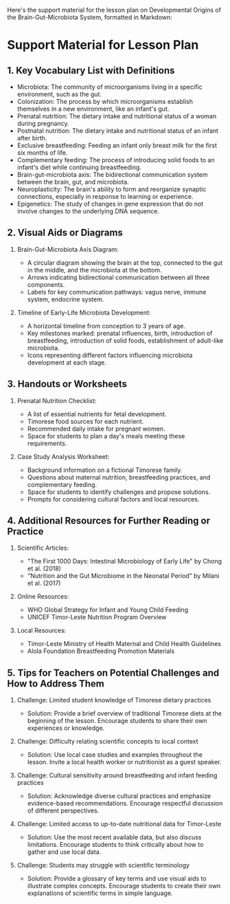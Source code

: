 Here's the support material for the lesson plan on Developmental Origins of the Brain-Gut-Microbiota System, formatted in Markdown:

# Support Material for Lesson Plan

## 1. Key Vocabulary List with Definitions

- Microbiota: The community of microorganisms living in a specific environment, such as the gut.
- Colonization: The process by which microorganisms establish themselves in a new environment, like an infant's gut.
- Prenatal nutrition: The dietary intake and nutritional status of a woman during pregnancy.
- Postnatal nutrition: The dietary intake and nutritional status of an infant after birth.
- Exclusive breastfeeding: Feeding an infant only breast milk for the first six months of life.
- Complementary feeding: The process of introducing solid foods to an infant's diet while continuing breastfeeding.
- Brain-gut-microbiota axis: The bidirectional communication system between the brain, gut, and microbiota.
- Neuroplasticity: The brain's ability to form and reorganize synaptic connections, especially in response to learning or experience.
- Epigenetics: The study of changes in gene expression that do not involve changes to the underlying DNA sequence.

## 2. Visual Aids or Diagrams

1. Brain-Gut-Microbiota Axis Diagram:
   - A circular diagram showing the brain at the top, connected to the gut in the middle, and the microbiota at the bottom.
   - Arrows indicating bidirectional communication between all three components.
   - Labels for key communication pathways: vagus nerve, immune system, endocrine system.

2. Timeline of Early-Life Microbiota Development:
   - A horizontal timeline from conception to 3 years of age.
   - Key milestones marked: prenatal influences, birth, introduction of breastfeeding, introduction of solid foods, establishment of adult-like microbiota.
   - Icons representing different factors influencing microbiota development at each stage.

## 3. Handouts or Worksheets

1. Prenatal Nutrition Checklist:
   - A list of essential nutrients for fetal development.
   - Timorese food sources for each nutrient.
   - Recommended daily intake for pregnant women.
   - Space for students to plan a day's meals meeting these requirements.

2. Case Study Analysis Worksheet:
   - Background information on a fictional Timorese family.
   - Questions about maternal nutrition, breastfeeding practices, and complementary feeding.
   - Space for students to identify challenges and propose solutions.
   - Prompts for considering cultural factors and local resources.

## 4. Additional Resources for Further Reading or Practice

1. Scientific Articles:
   - "The First 1000 Days: Intestinal Microbiology of Early Life" by Chong et al. (2018)
   - "Nutrition and the Gut Microbiome in the Neonatal Period" by Milani et al. (2017)

2. Online Resources:
   - WHO Global Strategy for Infant and Young Child Feeding
   - UNICEF Timor-Leste Nutrition Program Overview

3. Local Resources:
   - Timor-Leste Ministry of Health Maternal and Child Health Guidelines
   - Alola Foundation Breastfeeding Promotion Materials

## 5. Tips for Teachers on Potential Challenges and How to Address Them

1. Challenge: Limited student knowledge of Timorese dietary practices
   - Solution: Provide a brief overview of traditional Timorese diets at the beginning of the lesson. Encourage students to share their own experiences or knowledge.

2. Challenge: Difficulty relating scientific concepts to local context
   - Solution: Use local case studies and examples throughout the lesson. Invite a local health worker or nutritionist as a guest speaker.

3. Challenge: Cultural sensitivity around breastfeeding and infant feeding practices
   - Solution: Acknowledge diverse cultural practices and emphasize evidence-based recommendations. Encourage respectful discussion of different perspectives.

4. Challenge: Limited access to up-to-date nutritional data for Timor-Leste
   - Solution: Use the most recent available data, but also discuss limitations. Encourage students to think critically about how to gather and use local data.

5. Challenge: Students may struggle with scientific terminology
   - Solution: Provide a glossary of key terms and use visual aids to illustrate complex concepts. Encourage students to create their own explanations of scientific terms in simple language.